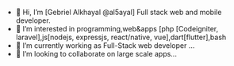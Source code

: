 - 👋 Hi, I’m [Gebriel Alkhayal @al5ayal] Full stack web and mobile developer.
- 👀 I’m interested in programming,web&apps [php [Codeigniter, laravel],js[nodejs, expressjs, react/native, vue],dart[flutter],bash
- 🌱 I’m currently working as Full-Stack web developer ...
- 💞️ I’m looking to collaborate on large scale apps...
